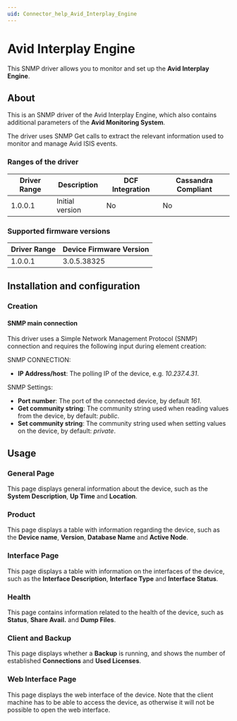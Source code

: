 ```yaml
---
uid: Connector_help_Avid_Interplay_Engine
---
```


# Avid Interplay Engine

This SNMP driver allows you to monitor and set up the **Avid Interplay Engine**.

## About

This is an SNMP driver of the Avid Interplay Engine, which also contains additional parameters of the **Avid Monitoring System**.

The driver uses SNMP Get calls to extract the relevant information used to monitor and manage Avid ISIS events.

### Ranges of the driver

| **Driver Range** | **Description** | **DCF Integration** | **Cassandra Compliant** |
|------------------|-----------------|---------------------|-------------------------|
| 1.0.0.1          | Initial version | No                  | No                      |

### Supported firmware versions

| **Driver Range** | **Device Firmware Version** |
|------------------|-----------------------------|
| 1.0.0.1          | 3.0.5.38325                 |

## Installation and configuration

### Creation

#### SNMP main connection

This driver uses a Simple Network Management Protocol (SNMP) connection and requires the following input during element creation:

SNMP CONNECTION:

- **IP Address/host**: The polling IP of the device, e.g. *10.237.4.31*.

SNMP Settings:

- **Port number**: The port of the connected device, by default *161*.
- **Get community string**: The community string used when reading values from the device, by default: *public*.
- **Set community string**: The community string used when setting values on the device, by default: *private*.

## Usage

### General Page

This page displays general information about the device, such as the **System Description**, **Up Time** and **Location**.

### Product

This page displays a table with information regarding the device, such as the **Device name**, **Version**, **Database Name** and **Active Node**.

### Interface Page

This page displays a table with information on the interfaces of the device, such as the **Interface Description**, **Interface Type** and **Interface Status**.

### Health

This page contains information related to the health of the device, such as **Status**, **Share Avail.** and **Dump Files**.

### Client and Backup

This page displays whether a **Backup** is running, and shows the number of established **Connections** and **Used Licenses**.

### Web Interface Page

This page displays the web interface of the device. Note that the client machine has to be able to access the device, as otherwise it will not be possible to open the web interface.
